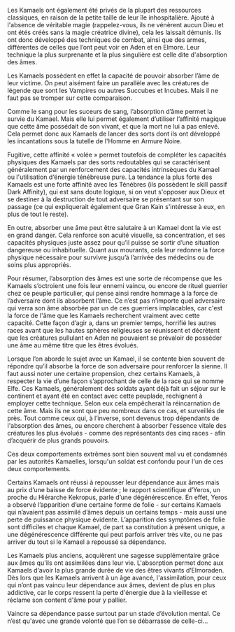 Les Kamaels ont également été privés de la plupart des ressources classiques, en raison de la petite taille de leur île inhospitalière. Ajouté à l'absence de véritable magie (rappelez-vous, ils ne vénèrent aucun Dieu et ont étés créés sans la magie créatrice divine), cela les laissait démunis. Ils ont donc développé des techniques de combat, ainsi que des armes, différentes de celles que l’ont peut voir en Aden et en Elmore. Leur technique la plus surprenante et la plus singulière est celle dite d'absorption des âmes.

Les Kamaels possèdent en effet la capacité de pouvoir absorber l’âme de leur victime. On peut aisément faire un parallèle avec les créatures de légende que sont les Vampires ou autres Succubes et Incubes. Mais il ne faut pas se tromper sur cette comparaison.

Comme le sang pour les suceurs de sang, l’absorption d’âme permet la survie du Kamael. Mais elle lui permet également d’utiliser l’affinité magique que cette âme possédait de son vivant, et que la mort ne lui a pas enlevé. Cela permet donc aux Kamaels de lancer des sorts dont ils ont développé les incantations sous la tutelle de l'Homme en Armure Noire.

Fugitive, cette affinité « volée » permet toutefois de compléter les capacités physiques des Kamaels par des sorts redoutables qui se caractérisent généralement par un renforcement des capacités intrinsèques du Kamael ou l'utilisation d‘énergie ténébreuse pure. La tendance la plus forte des Kamaels est une forte affinité avec les Ténèbres (ils possèdent le skill passif Dark Affinity), qui est sans doute logique, si on veut s'opposer aux Dieux et se destiner à la destruction de tout adversaire se présentant sur son passage (ce qui expliquerait également que Gran Kain s'intéresse à eux, en plus de tout le reste).

En outre, absorber une âme peut être salutaire à un Kamael dont la vie est en grand danger. Cela renforce son acuité visuelle, sa concentration, et ses capacités physiques juste assez pour qu’il puisse se sortir d’une situation dangereuse ou inhabituelle. Quant aux mourants, cela leur redonne la force physique nécessaire pour survivre jusqu’à l’arrivée des médecins ou de soins plus appropriés.

Pour résumer, l’absorption des âmes est une sorte de récompense que les Kamaels s’octroient une fois leur ennemi vaincu, ou encore de rituel guerrier chez ce peuple particulier, qui pense ainsi rendre hommage à la force de l’adversaire dont ils absorbent l’âme. Ce n’est pas n’importe quel adversaire qui verra son âme absorbée par un de ces guerriers implacables, car c'est la force de l'âme que les Kamaels recherchent vraiment avec cette capacité.
Cette façon d’agir a, dans un premier temps, horrifié les autres races avant que les hautes sphères religieuses se réunissent et décrètent que les créatures pullulant en Aden ne pouvaient se prévaloir de posséder une âme au même titre que les êtres évolués.

Lorsque l’on aborde le sujet avec un Kamael, il se contente bien souvent de répondre qu’il absorbe la force de son adversaire pour renforcer la sienne. Il faut aussi noter une certaine propension, chez certains Kamaels, à respecter la vie d’une façon s’approchant de celle de la race qui se nomme Elfe. Ces Kamaels, généralement des soldats ayant déjà fait un séjour sur le continent et ayant été en contact avec cette peuplade, rechignent à employer cette technique. Selon eux cela empêcherait la réincarnation de cette âme. Mais ils ne sont que peu nombreux dans ce cas, et surveillés de près. Tout comme ceux qui, à l’inverse, sont devenus trop dépendants de l'absorption des âmes, ou encore cherchent à absorber l'essence vitale des créatures les plus évolués - comme des représentants des cinq races - afin d’acquérir de plus grands pouvoirs.

Ces deux comportements extrêmes sont bien souvent mal vu et condamnés par les autorités Kamaelles, lorsqu'un soldat est confondu pour l'un de ces deux comportements.

Certains Kamaels ont réussi à repousser leur dépendance aux âmes mais au prix d’une baisse de force évidente ; le rapport scientifique d’Yeros, un proche du Hiérarche Kekropus, parle d’une dégénérescence. En effet, Yeros a observé l’apparition d’une certaine forme de folie - sur certains Kamaels qui n’avaient pas assimilé d’âmes depuis un certains temps - mais aussi une perte de puissance physique évidente. L’apparition des symptômes de folie sont difficiles et chaque Kamael, de part sa constitution à présent unique, a une dégénérescence différente qui peut parfois arriver très vite, ou ne pas arriver du tout si le Kamael a repoussé sa dépendance.

Les Kamaels plus anciens, acquièrent une sagesse supplémentaire grâce aux âmes qu'ils ont assimilées dans leur vie. L'absorption permet donc aux Kamaels d‘avoir la plus grande durée de vie des êtres vivants d‘Elmoraden. Dès lors que les Kamaels arrivent à un âge avancé, l'assimilation, pour ceux qui n’ont pas vaincu leur dépendance aux âmes, devient de plus en plus addictive, car le corps ressent la perte d'énergie due à la vieillesse et réclame son content d'âme pour y pallier.

Vaincre sa dépendance passe surtout par un stade d’évolution mental. Ce n’est qu'avec une grande volonté que l’on se débarrasse de celle-ci…
